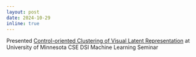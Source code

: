 ```yaml
---
layout: post
date: 2024-10-29
inline: true
---
```

Presented [Control-oriented Clustering of Visual Latent Representation](https://drive.google.com/file/d/1KEdK59HnY2QxZVTySRvoSu4KJqOeFKia/view?usp=sharing) at University of Minnesota CSE DSI Machine Learning Seminar